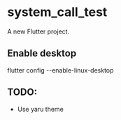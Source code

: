 # system_call_test

A new Flutter project.

## Enable desktop
flutter config --enable-linux-desktop

## TODO:
* Use yaru theme
